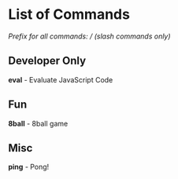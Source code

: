 # List of Commands
*Prefix for all commands: / (slash commands only)*

## Developer Only

**eval** - Evaluate JavaScript Code

## Fun

**8ball** - 8ball game

## Misc
**ping** - Pong!
